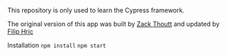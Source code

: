 This repository is only used to learn the Cypress framework.

The original version of this app was built by [Zack Thoutt](https://github.com/zackthoutt/vue-trello) and updated by [Filip Hric](https://github.com/filiphric/trelloapp)


Installation
`npm install`
`npm start`
